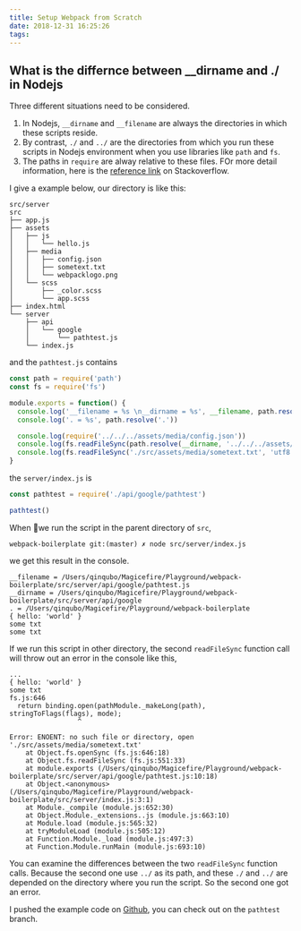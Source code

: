 ```yaml
---
title: Setup Webpack from Scratch
date: 2018-12-31 16:25:26
tags:
---
```


## What is the differnce between __dirname and ./ in Nodejs
Three different situations need to be considered. 
1. In Nodejs, `__dirname` and `__filename` are always the directories in which these scripts reside.
2. By contrast, `./` and `../` are the directories from which you run these scripts in Nodejs environment when you use libraries like `path` and `fs`.
3. The paths in `require` are alway relative to these files.
FOr more detail information, here is the [reference link](https://stackoverflow.com/questions/8131344/what-is-the-difference-between-dirname-and-in-node-js) on Stackoverflow.   

I give a example below, our directory is like this:
```
src/server
src
├── app.js
├── assets
│   ├── js
│   │   └── hello.js
│   ├── media
│   │   ├── config.json
│   │   ├── sometext.txt
│   │   └── webpacklogo.png
│   └── scss
│       ├── _color.scss
│       └── app.scss
├── index.html
└── server
    ├── api
    │   └── google
    │       └── pathtest.js
    └── index.js
```
and the `pathtest.js` contains
```javascript
const path = require('path')
const fs = require('fs')

module.exports = function() {
  console.log('__filename = %s \n__dirname = %s', __filename, path.resolve(__dirname))
  console.log('. = %s', path.resolve('.'))

  console.log(require('../../../assets/media/config.json'))
  console.log(fs.readFileSync(path.resolve(__dirname, '../../../assets/media/sometext.txt'), 'utf8'))
  console.log(fs.readFileSync('./src/assets/media/sometext.txt', 'utf8'))
}
```
the `server/index.js` is
```javascript
const pathtest = require('./api/google/pathtest')

pathtest()
```
When we run the script in the parent directory of `src`,
```shell
webpack-boilerplate git:(master) ✗ node src/server/index.js
```
we get this result in the console.
```shell
__filename = /Users/qinqubo/Magicefire/Playground/webpack-boilerplate/src/server/api/google/pathtest.js
__dirname = /Users/qinqubo/Magicefire/Playground/webpack-boilerplate/src/server/api/google
. = /Users/qinqubo/Magicefire/Playground/webpack-boilerplate
{ hello: 'world' }
some txt
some txt
```
If we run this script in other directory, the second `readFileSync` function call will throw out an error in the console like this,
```
...
{ hello: 'world' }
some txt
fs.js:646
  return binding.open(pathModule._makeLong(path), stringToFlags(flags), mode);
                 ^

Error: ENOENT: no such file or directory, open './src/assets/media/sometext.txt'
    at Object.fs.openSync (fs.js:646:18)
    at Object.fs.readFileSync (fs.js:551:33)
    at module.exports (/Users/qinqubo/Magicefire/Playground/webpack-boilerplate/src/server/api/google/pathtest.js:10:18)
    at Object.<anonymous> (/Users/qinqubo/Magicefire/Playground/webpack-boilerplate/src/server/index.js:3:1)
    at Module._compile (module.js:652:30)
    at Object.Module._extensions..js (module.js:663:10)
    at Module.load (module.js:565:32)
    at tryModuleLoad (module.js:505:12)
    at Function.Module._load (module.js:497:3)
    at Function.Module.runMain (module.js:693:10)
```
You can examine the differences between the two `readFileSync` function calls. Because the second one use `../` as its path, and these `./` and `../` are depended on the directory where you run the script. So the second one got an error.

I pushed the example code on [Github](https://github.com/postNirjhor/webpack-boilerplate), you can check out on the `pathtest` branch.
